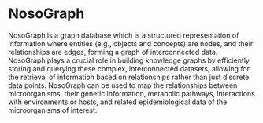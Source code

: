 # NosoGraph
NosoGraph is a graph database which is a structured representation of information where entities (e.g., objects and concepts) are nodes, and their relationships are edges, forming a graph of interconnected data. NosoGraph plays a crucial role in building knowledge graphs by efficiently storing and querying these complex, interconnected datasets, allowing for the retrieval of information based on relationships rather than just discrete data points. NosoGraph can be used to map the relationships between microorganisms, their genetic information, metabolic pathways, interactions with environments or hosts, and related epidemiological data of the microorganisms of interest.

